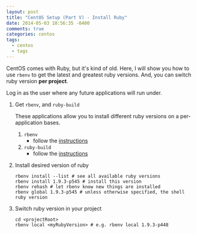 ```yaml
---
layout: post
title: "CentOS Setup (Part V) - Install Ruby"
date: 2014-05-03 10:56:35 -0400
comments: true
categories: centos
tags:
  - centos
  - tags
---
```


CentOS comes with Ruby, but it's kind of old. Here, I will show you how to use
`rbenv` to get the latest and greatest ruby versions. And, you can switch ruby
version **per project**.

Log in as the user where any future applications will run under.

<!-- more -->

1. Get `rbenv`, and `ruby-build`

    These applications allow you to install different ruby versions on a
    per-application bases.

    1. `rbenv`
        * follow the [instructions](https://github.com/sstephenson/rbenv#basic-github-checkout)
    2. `ruby-build`
        * follow the [instructions](https://github.com/sstephenson/ruby-build#installing-as-an-rbenv-plugin-recommended)
2. Install desired version of ruby

    ```
    rbenv install --list # see all available ruby versions
    rbenv install 1.9.3-p545 # install this version
    rbenv rehash # let rbenv know new things are installed
    rbenv global 1.9.3-p545 # unless otherwise specified, the shell ruby version
    ```

3. Switch ruby version in your project

    ```
    cd <projectRoot>
    rbenv local <myRubyVersion> # e.g. rbenv local 1.9.3-p448
    ```
